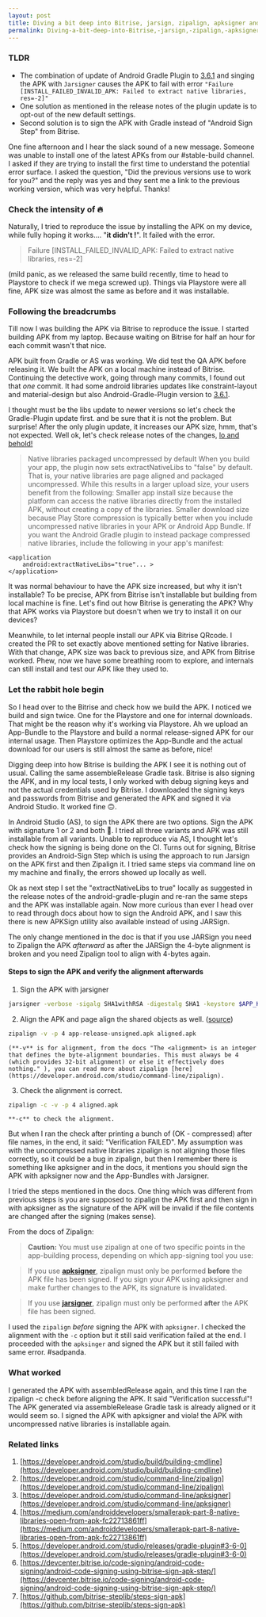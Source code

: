 ```yaml
---
layout: post
title: Diving a bit deep into Bitrise, jarsign, zipalign, apksigner and down the rabbit holes
permalink: Diving-a-bit-deep-into-Bitrise,-jarsign,-zipalign,-apksigner-and-down-the-rabbit-holes
---
```


### TLDR

*   The combination of update of Android Gradle Plugin to [3.6.1](https://developer.android.com/studio/releases/gradle-plugin#3-6-0) and singing the APK with `Jarsigner` causes the APK to fail with error ```"Failure [INSTALL_FAILED_INVALID_APK: Failed to extract native libraries, res=-2]" ```
*   One solution as mentioned in the release notes of the plugin update is to opt-out of the new default settings.
*   Second solution is to sign the APK with Gradle instead of "Android Sign Step" from Bitrise.

One fine afternoon and I hear the slack sound of a new message. Someone was unable to install one of the latest APKs from our #stable-build channel. I asked if they are trying to install the first time to understand the potential error surface. I asked the question, "Did the previous versions use to work for you?" and the reply was yes and they sent me a link to the previous working version, which was very helpful. Thanks!



### Check the intensity of 🔥

Naturally, I tried to reproduce the issue by installing the APK on my device, while fully hoping it works.... "**it didn't !**". It failed with the error. 

> Failure [INSTALL_FAILED_INVALID_APK: Failed to extract native libraries, res=-2]

(mild panic, as we released the same build recently, time to head to Playstore to check if we mega screwed up). Things via Playstore were all fine, APK size was almost the same as before and it was installable.

### Following the breadcrumbs

Till now I was building the APK via Bitrise to reproduce the issue. I started building APK from my laptop. Because waiting on Bitrise for half an hour for each commit wasn't that nice. 

APK built from Gradle or AS was working. We did test the QA APK before releasing it. We built the APK on a local machine instead of Bitrise. Continuing the detective work, going through many commits, I found out that _one_ commit. It had some android libraries updates like constraint-layout and material-design but also Android-Gradle-Plugin version to [3.6.1](https://developer.android.com/studio/releases/gradle-plugin#3-6-0).

I thought must be the libs update to newer versions so let's check the Gradle-Plugin update first. and be sure that it is not the problem. But surprise! After the only plugin update, it increases our APK size, hmm, that's not expected. Well ok, let's check release notes of the changes, [lo and behold!](https://developer.android.com/studio/releases/gradle-plugin#extractNativeLibs)

> Native libraries packaged uncompressed by default When you build your app, the plugin now sets extractNativeLibs to "false" by default. That is, your native libraries are page aligned and packaged uncompressed. While this results in a larger upload size, your users benefit from the following: Smaller app install size because the platform can access the native libraries directly from the installed APK, without creating a copy of the libraries. Smaller download size because Play Store compression is typically better when you include uncompressed native libraries in your APK or Android App Bundle. If you want the Android Gradle plugin to instead package compressed native libraries, include the following in your app's manifest:

    <application
        android:extractNativeLibs="true"... >
    </application>

It was normal behaviour to have the APK size increased, but why it isn't installable? To be precise, APK from Bitrise isn't installable but building from local machine is fine. Let's find out how Bitrise is generating the APK? Why that APK works via Playstore but doesn't when we try to install it on our devices?

Meanwhile, to let internal people install our APK via Bitrise QRcode. I created the PR to set exactly above mentioned setting for Native libraries. With that change, APK size was back to previous size, and APK from Bitrise worked. Phew, now we have some breathing room to explore, and internals can still install and test our APK like they used to.

### Let the rabbit hole begin

So I head over to the Bitrise and check how we build the APK. I noticed we build and sign twice. One for the Playstore and one for internal downloads. That might be the reason why it's working via Playstore. Ah we upload an App-Bundle to the Playstore and build a normal release-signed APK for our internal usage. Then Playstore optimizes the App-Bundle and the actual download for our users is still almost the same as before, nice!

Digging deep into how Bitrise is building the APK I see it is nothing out of usual. Calling the same assembleRelease Gradle task. Bitrise is also signing the APK, and in my local tests, I only worked with debug signing keys and not the actual credentials used by Bitrise. I downloaded the signing keys and passwords from Bitrise and generated the APK and signed it via Android Studio. It worked fine 🙃.

In Android Studio (AS), to sign the APK there are two options. Sign the APK with signature 1 or 2 and both 🤷‍. I tried all three variants and APK was still installable from all variants. Unable to reproduce via AS, I thought let's check how the signing is being done on the CI. Turns out for signing, Bitrise provides an Android-Sign Step which is using the approach to run Jarsign on the APK first and then Zipalign it. I tried same steps via command line on my machine and finally, the errors showed up locally as well.

Ok as next step I set the "extractNativeLibs to true" locally as suggested in the release notes of the android-gradle-plugin and re-ran the same steps and the APK was installable again. Now more curious than ever I head over to read through docs about how to sign the Android APK, and I saw this there is new APKSign utility also available instead of using JARSign.

The only change mentioned in the doc is that if you use JARSign you need to Zipalign the APK _afterward_ as after the JARSign the 4-byte alignment is broken and you need Zipalign tool to align with 4-bytes again.

#### Steps to sign the APK and verify the alignment afterwards

1. Sign the APK with jarsigner
```bash
jarsigner -verbose -sigalg SHA1withRSA -digestalg SHA1 -keystore $APP_KEY app-release-unsigned.apk alias -storepass pass
```
2. Align the APK and page align the shared objects as well. ([source](https://developer.android.com/studio/command-line/zipalign))
```bash
zipalign -v -p 4 app-release-unsigned.apk aligned.apk
```

    (**-v** is for alignment, from the docs "The <alignment> is an integer that defines the byte-alignment boundaries. This must always be 4 (which provides 32-bit alignment) or else it effectively does nothing." ), you can read more about zipalign [here](https://developer.android.com/studio/command-line/zipalign).
3. Check the alignment is correct.
```bash
zipalign -c -v -p 4 aligned.apk
```
    
    **-c** to check the alignment.

But when I ran the check after printing a bunch of (OK - compressed) after file names, in the end, it said: "Verification FAILED". My assumption was with the uncompressed native libraries zipalign is not aligning those files correctly, so it could be a bug in zipalign, but then I remember there is something like apksigner and in the docs, it mentions you should sign the APK with apksigner now and the App-Bundles with Jarsigner.

I tried the steps mentioned in the docs. One thing which was different from previous steps is you are supposed to zipalign the APK first and then sign in with apksigner as the signature of the APK will be invalid if the file contents are changed after the signing (makes sense).

From the docs of Zipalign:

> **Caution:** You must use zipalign at one of two specific points in the app-building process, depending on which app-signing tool you use:

> If you use [**apksigner**](https://developer.android.com/studio/command-line/apksigner), zipalign must only be performed **before** the APK file has been signed. If you sign your APK using apksigner and make further changes to the APK, its signature is invalidated.

> If you use [**jarsigner**](https://docs.oracle.com/javase/tutorial/deployment/jar/signing.html), zipalign must only be performed **after** the APK file has been signed.

I used the `zipalign` _before_ signing the APK with `apksigner`. I checked the alignment with the `-c` option but it still said verification failed at the end. I proceeded with the `apksinger` and signed the APK but it still failed with same error. #sadpanda.

### What worked

I generated the APK with assembledRelease again, and this time I ran the zipalign -c check before aligning the APK. It said "Verification successful"! The APK generated via assembleRelease Gradle task is already aligned or it would seem so. I signed the APK with apksigner and viola! the APK with uncompressed native libraries is installable again.

### Related links

1.  [https://developer.android.com/studio/build/building-cmdline](https://developer.android.com/studio/build/building-cmdline)
2.  [https://developer.android.com/studio/command-line/zipalign](https://developer.android.com/studio/command-line/zipalign)
3.  [https://developer.android.com/studio/command-line/apksigner](https://developer.android.com/studio/command-line/apksigner)
4.  [https://medium.com/androiddevelopers/smallerapk-part-8-native-libraries-open-from-apk-fc22713861ff](https://medium.com/androiddevelopers/smallerapk-part-8-native-libraries-open-from-apk-fc22713861ff)
5.  [https://developer.android.com/studio/releases/gradle-plugin#3-6-0](https://developer.android.com/studio/releases/gradle-plugin#3-6-0)
6.  [https://devcenter.bitrise.io/code-signing/android-code-signing/android-code-signing-using-bitrise-sign-apk-step/](https://devcenter.bitrise.io/code-signing/android-code-signing/android-code-signing-using-bitrise-sign-apk-step/)
7.  [https://github.com/bitrise-steplib/steps-sign-apk](https://github.com/bitrise-steplib/steps-sign-apk)
